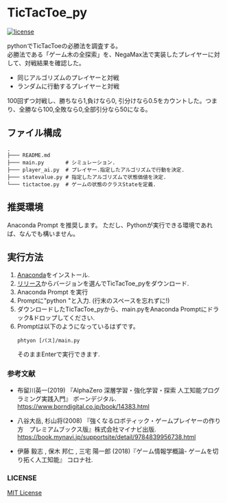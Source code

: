 # TicTacToe_py
[![license](https://img.shields.io/github/license/kentokura/TicTacToe_py)](./LICENSE)

pythonでTicTacToeの必勝法を調査する。  
必勝法である「ゲーム木の全探索」を、NegaMax法で実装したプレイヤーに対して、対戦結果を確認した。
* 同じアルゴリズムのプレイヤーと対戦
* ランダムに行動するプレイヤーと対戦

100回ずつ対戦し、勝ちなら1,負けなら0, 引分けなら0.5をカウントした。つまり、全勝なら100,全敗なら0,全部引分なら50になる。


## ファイル構成
~~~
.
├─── README.md
├─── main.py       # シミュレーション.  
├─── player_ai.py  # プレイヤー.指定したアルゴリズムで行動を決定.  
├─── statevalue.py # 指定したアルゴリズムで状態価値を決定.  
└─── tictactoe.py  # ゲームの状態のクラスStateを定義.  
~~~

## 推奨環境
Anaconda Prompt を推奨します。
ただし、Pythonが実行できる環境であれば、なんでも構いません。

## 実行方法
1. [Anaconda](https://www.anaconda.com/)をインストール.
1. [リリース](https://github.com/kentokura/TicTacToe_py/releases)からバージョンを選んでTicTacToe_pyをダウンロード.
1. Anaconda Prompt を実行
1. Promptに"python "と入力. (行末のスペースを忘れずに!)
1. ダウンロードしたTicTacToe_pyから、main.pyをAnaconda Promptにドラック&ドロップしてください.
1. Promptは以下のようになっているはずです。
   ~~~
   phtyon [パス]/main.py
   ~~~
   そのままEnterで実行できます.

### 参考文献

* 布留川英一(2019) 『AlphaZero 深層学習・強化学習・探索 人工知能プログラミング実践入門』 ボーンデジタル.  
  https://www.borndigital.co.jp/book/14383.html  

* 八谷大岳, 杉山将(2008) 『強くなるロボティック・ゲームプレイヤーの作り方　プレミアムブックス版』株式会社マイナビ出版.  
  https://book.mynavi.jp/supportsite/detail/9784839956738.html  
  
* 伊藤 毅志 , 保木 邦仁 , 三宅 陽一郎 (2018)『ゲーム情報学概論- ゲームを切り拓く人工知能』 コロナ社.  

### LICENSE

[MIT License](./LICENSE)


